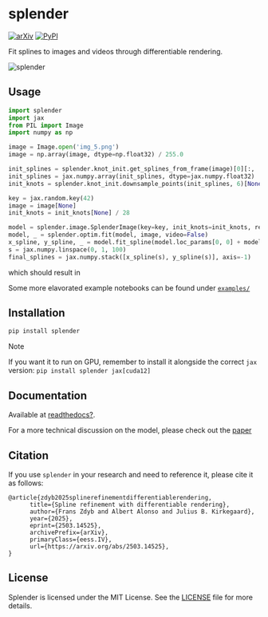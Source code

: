 # splender

[![arXiv](https://img.shields.io/badge/arXiv-2503.14525-b31b1b.svg?style=flat)](https://arxiv.org/abs/2503.14525)
[![PyPI](https://img.shields.io/pypi/v/splender.svg)](https://pypi.org/project/splender/)

Fit splines to images and videos through differentiable rendering.

![splender](https://github.com/user-attachments/assets/a0d23eae-5b04-4504-bf0e-f05dd7e4bdc8)


## Usage

```python
import splender
import jax
from PIL import Image
import numpy as np

image = Image.open('img_5.png')
image = np.array(image, dtype=np.float32) / 255.0

init_splines = splender.knot_init.get_splines_from_frame(image)[0][:, ::-1]
init_splines = jax.numpy.array(init_splines, dtype=jax.numpy.float32)
init_knots = splender.knot_init.downsample_points(init_splines, 6)[None]

key = jax.random.key(42)
image = image[None]
init_knots = init_knots[None] / 28

model = splender.image.SplenderImage(key=key, init_knots=init_knots, res=28, global_scale=0.3)
model, _ = splender.optim.fit(model, image, video=False)
x_spline, y_spline, _ = model.fit_spline(model.loc_params[0, 0] + model.knot_params[0, 0])
s = jax.numpy.linspace(0, 1, 100) 
final_splines = jax.numpy.stack([x_spline(s), y_spline(s)], axis=-1)
```

which should result in 


Some more elavorated example notebooks can be found under [`examples/`](examples/)

## Installation

```bash
pip install splender
```

> [!NOTE]
> If you want it to run on GPU, remember to install it alongside the correct `jax` version: `pip install splender jax[cuda12]`

## Documentation

Available at [readthedocs?]().

For a more technical discussion on the model, please check out the [paper](https://doi.org/10.48550/arXiv.2503.14525)

## Citation

If you use `splender` in your research and need to reference it, please cite it as follows:

```
@article{zdyb2025splinerefinementdifferentiablerendering,
      title={Spline refinement with differentiable rendering}, 
      author={Frans Zdyb and Albert Alonso and Julius B. Kirkegaard},
      year={2025},
      eprint={2503.14525},
      archivePrefix={arXiv},
      primaryClass={eess.IV},
      url={https://arxiv.org/abs/2503.14525}, 
}
```

## License
Splender is licensed under the MIT License. See the [LICENSE](LICENSE) file for more details.
